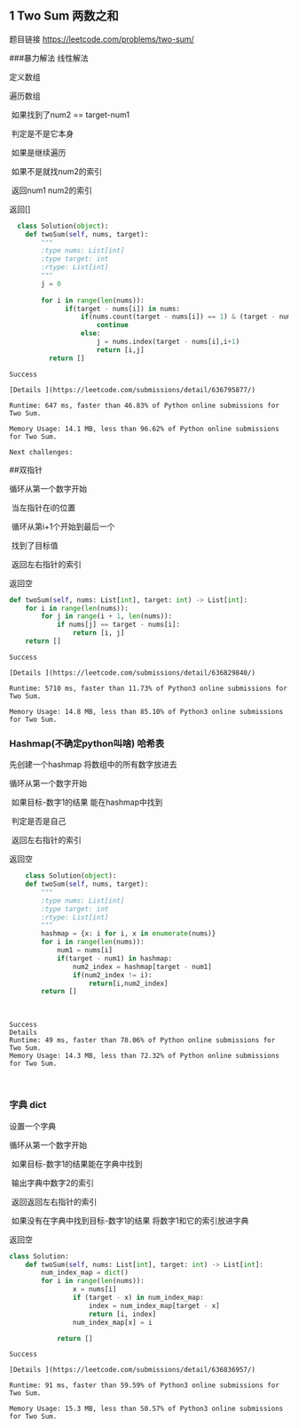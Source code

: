 ## 1 Two Sum 两数之和

题目链接 https://leetcode.com/problems/two-sum/

###暴力解法 线性解法

定义数组

遍历数组

​	如果找到了num2 == target-num1

​		判定是不是它本身

​		如果是继续遍历

​		如果不是就找num2的索引

​		返回num1 num2的索引

返回[] 

```python
  class Solution(object):
    def twoSum(self, nums, target):
        """
        :type nums: List[int]
        :type target: int
        :rtype: List[int]
        """
        j = 0  
      
        for i in range(len(nums)):
              if(target - nums[i]) in nums:
                  if(nums.count(target - nums[i]) == 1) & (target - nums[i] == nums[i]):
                      continue
                  else:
                      j = nums.index(target - nums[i],i+1)
                      return [i,j]
          return []
```



```
Success

[Details ](https://leetcode.com/submissions/detail/636795877/)

Runtime: 647 ms, faster than 46.83% of Python online submissions for Two Sum.

Memory Usage: 14.1 MB, less than 96.62% of Python online submissions for Two Sum.

Next challenges:
```



##双指针

循环从第一个数字开始

​	当左指针在i的位置

​	循环从第i+1个开始到最后一个

​			找到了目标值

​			返回左右指针的索引

返回空

```python
def twoSum(self, nums: List[int], target: int) -> List[int]:
    for i in range(len(nums)):
        for j in range(i + 1, len(nums)):
            if nums[j] == target - nums[i]:
                return [i, j]
    return []
```



```
Success

[Details ](https://leetcode.com/submissions/detail/636829840/)

Runtime: 5710 ms, faster than 11.73% of Python3 online submissions for Two Sum.

Memory Usage: 14.8 MB, less than 85.10% of Python3 online submissions for Two Sum.
```



### Hashmap(不确定python叫啥) 哈希表 


先创建一个hashmap 将数组中的所有数字放进去

循环从第一个数字开始

​	如果目标-数字1的结果 能在hashmap中找到

​		判定是否是自己

​		返回左右指针的索引

返回空

```python
    class Solution(object):
    def twoSum(self, nums, target):
        """
        :type nums: List[int]
        :type target: int
        :rtype: List[int]
        """
        hashmap = {x: i for i, x in enumerate(nums)}
        for i in range(len(nums)):
            num1 = nums[i]
            if(target - num1) in hashmap:
                num2_index = hashmap[target - num1]
                if(num2_index != i):
                    return[i,num2_index]
        return []
```


​                

```
Success
Details 
Runtime: 49 ms, faster than 78.06% of Python online submissions for Two Sum.
Memory Usage: 14.3 MB, less than 72.32% of Python online submissions for Two Sum.

```

​    

### 字典 dict

设置一个字典

循环从第一个数字开始

​	如果目标-数字1的结果能在字典中找到

​		输出字典中数字2的索引

​		返回返回左右指针的索引

​	如果没有在字典中找到目标-数字1的结果 将数字1和它的索引放进字典

返回空



```python
class Solution:
    def twoSum(self, nums: List[int], target: int) -> List[int]:
        num_index_map = dict()
        for i in range(len(nums)):
                x = nums[i]
                if (target - x) in num_index_map:
                    index = num_index_map[target - x]
                    return [i, index]
                num_index_map[x] = i

            return []
```



```
Success

[Details ](https://leetcode.com/submissions/detail/636836957/)

Runtime: 91 ms, faster than 59.59% of Python3 online submissions for Two Sum.

Memory Usage: 15.3 MB, less than 50.57% of Python3 online submissions for Two Sum.
```

